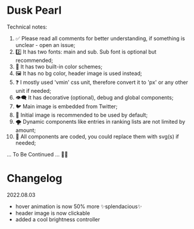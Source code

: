 # Dusk Pearl
Technical notes:
1. ✅ Please read all comments for better understanding, if something is unclear - open an issue;
2. 2️⃣ It has two fonts: main and sub. Sub font is optional but recommended;
3. 🎨 It has two built-in color schemes;
4. 🖼 It has no bg color, header image is used instead;
5. ❓ I mostly used 'vmin' css unit, therefore convert it to 'px' or any other unit if needed;
6. 👁‍🗨 It has decorative (optional), debug and global components;
7. 🐦 Main image is embedded from Twitter;
8. 💖 Initial image is recommended to be used by default;
9. 🌪 Dynamic components like entries in ranking lists are not limited by amount;
10. 🧩 All components are coded, you could replace them with svg(s) if needed;

... To Be Continued ... 🐾💤
# Changelog
2022.08.03
- hover animation is now 50% more ✨splendacious✨
- header image is now clickable
- added a cool brightness controller
